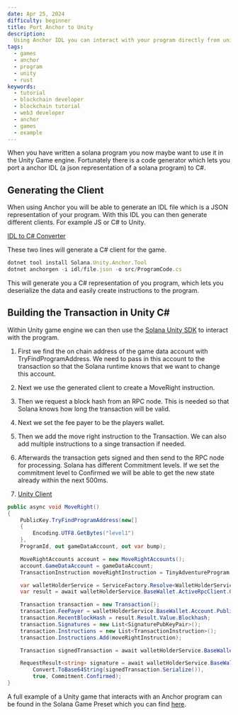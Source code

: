 ```yaml
---
date: Apr 25, 2024
difficulty: beginner
title: Port Anchor to Unity
description:
  Using Anchor IDL you can interact with your program directly from unity
tags:
  - games
  - anchor
  - program
  - unity
  - rust
keywords:
  - tutorial
  - blockchain developer
  - blockchain tutorial
  - web3 developer
  - anchor
  - games
  - example
---
```


When you have written a solana program you now maybe want to use it in the Unity
Game engine. Fortunately there is a code generator which lets you port a anchor
IDL (a json representation of a solana program) to C#.

## Generating the Client

When using Anchor you will be able to generate an IDL file which is a JSON
representation of your program. With this IDL you can then generate different
clients. For example JS or C# to Unity.

[IDL to C# Converter](https://github.com/magicblock-labs/Solana.Unity.Anchor)

These two lines will generate a C# client for the game.

```js
dotnet tool install Solana.Unity.Anchor.Tool
dotnet anchorgen -i idl/file.json -o src/ProgramCode.cs
```

This will generate you a C# representation of you program, which lets you
deserialize the data and easily create instructions to the program.

## Building the Transaction in Unity C#

Within Unity game engine we can then use the
[Solana Unity SDK](https://assetstore.unity.com/packages/decentralization/infrastructure/solana-sdk-for-unity-246931)
to interact with the program.

1. First we find the on chain address of the game data account with
   TryFindProgramAddress. We need to pass in this account to the transaction so
   that the Solana runtime knows that we want to change this account.
2. Next we use the generated client to create a MoveRight instruction.
3. Then we request a block hash from an RPC node. This is needed so that Solana
   knows how long the transaction will be valid.
4. Next we set the fee payer to be the players wallet.
5. Then we add the move right instruction to the Transaction. We can also add
   multiple instructions to a singe transaction if needed.
6. Afterwards the transaction gets signed and then send to the RPC node for
   processing. Solana has different Commitment levels. If we set the commitment
   level to Confirmed we will be able to get the new state already within the
   next 500ms.

7. [Unity Client](https://github.com/solana-developers/solana-game-examples/tree/main/seven-seas/unity/Assets/SolPlay/Examples/TinyAdventure)

```c#
public async void MoveRight()
{
    PublicKey.TryFindProgramAddress(new[]
    {
        Encoding.UTF8.GetBytes("level1")
    },
    ProgramId, out gameDataAccount, out var bump);

    MoveRightAccounts account = new MoveRightAccounts();
    account.GameDataAccount = gameDataAccount;
    TransactionInstruction moveRightInstruction = TinyAdventureProgram.MoveRight(account, ProgramId);

    var walletHolderService = ServiceFactory.Resolve<WalletHolderService>();
    var result = await walletHolderService.BaseWallet.ActiveRpcClient.GetRecentBlockHashAsync(Commitment.Confirmed);

    Transaction transaction = new Transaction();
    transaction.FeePayer = walletHolderService.BaseWallet.Account.PublicKey;
    transaction.RecentBlockHash = result.Result.Value.Blockhash;
    transaction.Signatures = new List<SignaturePubKeyPair>();
    transaction.Instructions = new List<TransactionInstruction>();
    transaction.Instructions.Add(moveRightInstruction);

    Transaction signedTransaction = await walletHolderService.BaseWallet.SignTransaction(transaction);

    RequestResult<string> signature = await walletHolderService.BaseWallet.ActiveRpcClient.SendTransactionAsync(
        Convert.ToBase64String(signedTransaction.Serialize()),
        true, Commitment.Confirmed);
}
```

A full example of a Unity game that interacts with an Anchor program can be
found in the Solana Game Preset which you can find
[here](/content/guides/games/game-examples.md).
